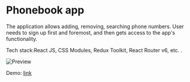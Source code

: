 <h1>Phonebook app</h1>
<p>The application allows adding, removing, searching phone numbers. User needs to sign up first and foremost, and then gets access to the app's functionality.</p>
<p>Tech stack:React JS, CSS Modules, Redux Toolkit, React Router v6, etc. </>. 
<p><img src="https://user-images.githubusercontent.com/80903117/170767597-6f93dc82-15ee-4cdb-a1d0-de86d4d7f456.gif" alt="Preview"/></p>


<p>Demo: <a href="https://phonebook-on.netlify.app/">link</a></p>
